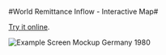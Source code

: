 #World Remittance Inflow - Interactive Map#

<a href="https://ilya.boyandin.me/remittances/?en" target="_blank">Try it online</a>.

![Example Screen Mockup Germany 1980](https://raw.github.com/ilyabo/gen-hackday/master/design/screendesign/Example_1980_Germany_Search.jpg)
